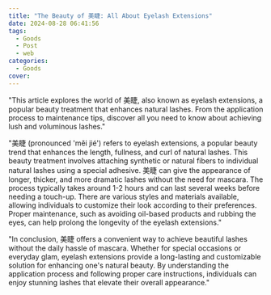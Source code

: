```yaml
---
title: "The Beauty of 美睫: All About Eyelash Extensions"
date: 2024-08-28 06:41:56
tags:
  - Goods
  - Post
  - web
categories:
  - Goods
cover:
---
```


"This article explores the world of 美睫, also known as eyelash extensions, a popular beauty treatment that enhances natural lashes. From the application process to maintenance tips, discover all you need to know about achieving lush and voluminous lashes."

"美睫 (pronounced 'měi jié') refers to eyelash extensions, a popular beauty trend that enhances the length, fullness, and curl of natural lashes. This beauty treatment involves attaching synthetic or natural fibers to individual natural lashes using a special adhesive. 美睫 can give the appearance of longer, thicker, and more dramatic lashes without the need for mascara. The process typically takes around 1-2 hours and can last several weeks before needing a touch-up. There are various styles and materials available, allowing individuals to customize their look according to their preferences. Proper maintenance, such as avoiding oil-based products and rubbing the eyes, can help prolong the longevity of the eyelash extensions."

"In conclusion, 美睫 offers a convenient way to achieve beautiful lashes without the daily hassle of mascara. Whether for special occasions or everyday glam, eyelash extensions provide a long-lasting and customizable solution for enhancing one's natural beauty. By understanding the application process and following proper care instructions, individuals can enjoy stunning lashes that elevate their overall appearance."
